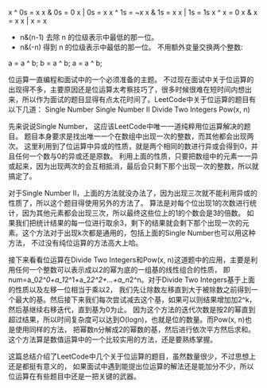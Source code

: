 
x ^ 0s = x      x & 0s = 0      x | 0s = x
x ^ 1s = ~x     x & 1s = x      x | 1s = 1s
x ^ x = 0       x & x = x       x | x = x

* n&(n-1) 去除 n 的位级表示中最低的那一位。
* n&(-n) 得到 n 的位级表示中最低的那一位。
不用额外变量交换两个整数:

a = a ^ b;
b = a ^ b;
a = a ^ b;


位运算一直编程和面试中的一个必须准备的主题。 不过现在面试中关于位运算的出现得不多，主要原因还是位运算太考察技巧了，很多时候很难在短时间内想出来，所以作为面试的题目显得有点太花时间了。LeetCode中关于位运算的题目有以下几道：
Single Number
Single Number II
Divide Two Integers
Pow(x, n)

先来说说Single Number， 这应该LeetCode中唯一一道纯粹用位运算解决的题目。
题目本身要求是找出唯一一个在数组中出现一次的整数，而其他都会出现两次。
这里利用到了位运算中异或的性质，就是两个相同的数进行异或会得到0，并且任何一个数与0的异或还是原数。
利用上面的性质，只要把数组中的元素一一异或起来，因为出现两次的会互相抵消，最后会只剩下那个出现一次的整数，所以就搞定了。

对于Single Number II，上面的方法就没办法了，因为出现三次就不能利用异或的性质了，所以这个题目得使用另外的方法了。
算法是对每个位出现1的次数进行统计，因为其他元素都会出现三次，所以最终这些位上的1的个数会是3的倍数。
如果我们把统计结果的每一位进行取余3，剩下的结果就会剩下那个出现一次的元素。这个方法对于出现k次都是通用的，包括上面的Single Number也可以用这种方法，
不过没有纯位运算的方法高大上哈。

接下来看看位运算在Divide Two Integers和Pow(x, n)这道题中的应用，主要是利用任何一个整数可以表示成以2的幂为底的一组基的线性组合的性质，
即num=a_0*2^0+a_1*2^1+a_2*2^2+...+a_n*2^n。对于Divide Two Integers基于上面的性质以及左移一位相当于乘以2，
我们先让除数左移直到大于被除数之前得到一个最大的基。然后接下来我们每次尝试减去这个基，如果可以则结果增加加2^k，然后基继续右移迭代，直到基为0为止。
因为这个方法的迭代次数是按2的幂直到超过结果，所以时间复杂度可以达到O(logn)，也就是位的数量。而Pow(x, n)也是使用同样的方法，
把幂数n分解成2的幂数的基，然后进行依次平方然后求和。这个方法算是数值运算中的一个比较实用的方法，还是要熟练掌握。

这篇总结介绍了LeetCode中几个关于位运算的题目，虽然数量很少，不过思想上还是都挺有意义的，
如果面试中遇到能提出位运算的解法还是能加分不少，所以位运算在有些题目中还是一把关键的武器。